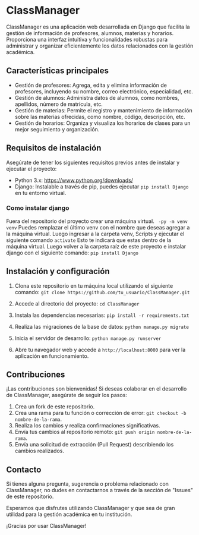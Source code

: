 # ClassManager

ClassManager es una aplicación web desarrollada en Django que facilita la gestión de información de profesores, alumnos, materias y horarios. Proporciona una interfaz intuitiva y funcionalidades robustas para administrar y organizar eficientemente los datos relacionados con la gestión académica.

## Características principales

- Gestión de profesores: Agrega, edita y elimina información de profesores, incluyendo su nombre, correo electrónico, especialidad, etc.
- Gestión de alumnos: Administra datos de alumnos, como nombres, apellidos, número de matrícula, etc.
- Gestión de materias: Permite el registro y mantenimiento de información sobre las materias ofrecidas, como nombre, código, descripción, etc.
- Gestión de horarios: Organiza y visualiza los horarios de clases para un mejor seguimiento y organización.

## Requisitos de instalación

Asegúrate de tener los siguientes requisitos previos antes de instalar y ejecutar el proyecto:

- Python 3.x: https://www.python.org/downloads/
- Django: Instalable a través de pip, puedes ejecutar `pip install Django` en tu entorno virtual.

### Como instalar django
Fuera del repositorio del proyecto crear una máquina virtual.
` -py -m venv venv`
Puedes remplazar el último venv con el nombre que deseas agregar a la máquina virtual.
Luego ingresar a la carpeta venv, Scripts y ejecutar el siguiente comando
`activate`
Esto te indicará que estas dentro de la máquina virtual.
Luego volver a la carpeta raíz de este proyecto e instalar django con el siguiente comando:
`pip install Django`



## Instalación y configuración

1. Clona este repositorio en tu máquina local utilizando el siguiente comando:
`git clone https://github.com/tu_usuario/ClassManager.git`

2. Accede al directorio del proyecto:
`cd ClassManager`

3. Instala las dependencias necesarias:
`pip install -r requirements.txt`

4. Realiza las migraciones de la base de datos:
`python manage.py migrate`

5. Inicia el servidor de desarrollo:
`python manage.py runserver`


7. Abre tu navegador web y accede a `http://localhost:8000` para ver la aplicación en funcionamiento.

## Contribuciones

¡Las contribuciones son bienvenidas! Si deseas colaborar en el desarrollo de ClassManager, asegúrate de seguir los pasos:

1. Crea un fork de este repositorio.
2. Crea una rama para tu función o corrección de error: `git checkout -b nombre-de-la-rama`.
3. Realiza los cambios y realiza confirmaciones significativas.
4. Envía tus cambios al repositorio remoto: `git push origin nombre-de-la-rama`.
5. Envía una solicitud de extracción (Pull Request) describiendo los cambios realizados.

## Contacto

Si tienes alguna pregunta, sugerencia o problema relacionado con ClassManager, no dudes en contactarnos a través de la sección de "Issues" de este repositorio.

Esperamos que disfrutes utilizando ClassManager y que sea de gran utilidad para la gestión académica en tu institución.

¡Gracias por usar ClassManager!






